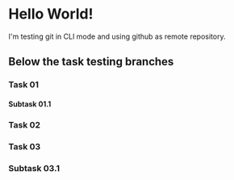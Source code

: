 # Hello World!

I'm testing git in CLI mode and using github as remote repository.

## Below the task testing branches
### Task 01
#### Subtask 01.1
### Task 02
### Task 03
### Subtask 03.1
